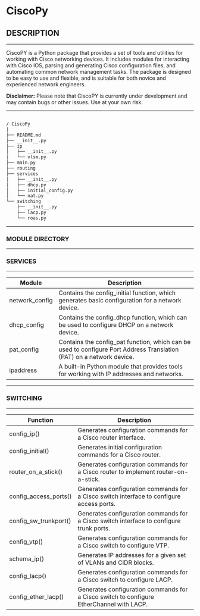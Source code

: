 # __CiscoPy__

## __DESCRIPTION__
---
CiscoPY is a Python package that provides a set of tools and utilities for working with Cisco networking devices. It includes modules for interacting with Cisco IOS, parsing and generating Cisco configuration files, and automating common network management tasks. The package is designed to be easy to use and flexible, and is suitable for both novice and experienced network engineers.

**Disclaimer:** Please note that CiscoPY is currently under development and may contain bugs or other issues. Use at your own risk.

---


```txt

/ CiscoPy
|
├── README.md
├── __init__.py
├── ip
│   ├── __init__.py
│   └── vlsm.py
├── main.py
├── routing
├── services
│   ├── __init__.py
│   ├── dhcp.py
│   ├── initial_config.py
│   └── nat.py
└── switching
    ├── __init__.py 
    ├── lacp.py
    └── roas.py

```

---

### MODULE DIRECTORY

---

### SERVICES

---

| Module | Description |
| --- | --- |
| network_config | Contains the config_initial function, which generates basic configuration for a network device. |
| dhcp_config | Contains the config_dhcp function, which can be used to configure DHCP on a network device. |
| pat_config | Contains the config_pat function, which can be used to configure Port Address Translation (PAT) on a network device. |
| ipaddress | A built-in Python module that provides tools for working with IP addresses and networks. |

---

### SWITCHING

---

| Function | Description |
| --- | --- |
| config_ip() | Generates configuration commands for a Cisco router interface. |
| config_initial() | Generates initial configuration commands for a Cisco router. |
| router_on_a_stick() | Generates configuration commands for a Cisco router to implement router-on-a-stick. |
| config_access_ports() | Generates configuration commands for a Cisco switch interface to configure access ports. |
| config_sw_trunkport() | Generates configuration commands for a Cisco switch interface to configure trunk ports. |
| config_vtp() | Generates configuration commands for a Cisco switch to configure VTP. |
| schema_ip() | Generates IP addresses for a given set of VLANs and CIDR blocks. |
| config_lacp() | Generates configuration commands for a Cisco switch to configure LACP. |
| config_ether_lacp() | Generates configuration commands for a Cisco switch to configure EtherChannel with LACP. |